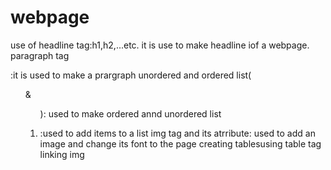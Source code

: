# webpage
use of headline tag:h1,h2,...etc. it is use to make headline iof a webpage.
paragraph tag<p>:it is used to make a prargraph
unordered and ordered list(<ul> & <ol>): used to make ordered annd unordered list
<li>:used to add items to a list
img tag and its atrribute: used to add an image and change its font to the page
creating tablesusing table tag
linking img
